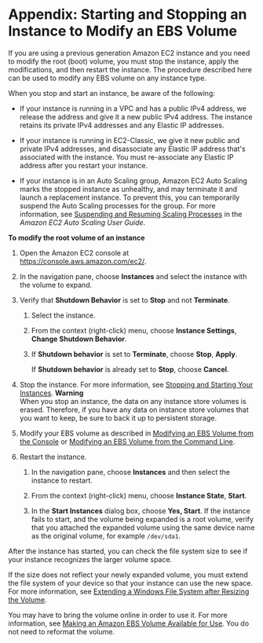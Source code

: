 # Appendix: Starting and Stopping an Instance to Modify an EBS Volume<a name="stop-start"></a>

If you are using a previous generation Amazon EC2 instance and you need to modify the root \(boot\) volume, you must stop the instance, apply the modifications, and then restart the instance\. The procedure described here can be used to modify any EBS volume on any instance type\.

When you stop and start an instance, be aware of the following:

+ If your instance is running in a VPC and has a public IPv4 address, we release the address and give it a new public IPv4 address\. The instance retains its private IPv4 addresses and any Elastic IP addresses\.

+ If your instance is running in EC2\-Classic, we give it new public and private IPv4 addresses, and disassociate any Elastic IP address that's associated with the instance\. You must re\-associate any Elastic IP address after you restart your instance\.

+ If your instance is in an Auto Scaling group, Amazon EC2 Auto Scaling marks the stopped instance as unhealthy, and may terminate it and launch a replacement instance\. To prevent this, you can temporarily suspend the Auto Scaling processes for the group\. For more information, see [Suspending and Resuming Scaling Processes](http://docs.aws.amazon.com/autoscaling/latest/userguide/as-suspend-resume-processes.html) in the *Amazon EC2 Auto Scaling User Guide*\.

**To modify the root volume of an instance**

1. Open the Amazon EC2 console at [https://console\.aws\.amazon\.com/ec2/](https://console.aws.amazon.com/ec2/)\.

1. In the navigation pane, choose **Instances** and select the instance with the volume to expand\.

1. Verify that **Shutdown Behavior** is set to **Stop** and not **Terminate**\. 

   1. Select the instance\.

   1. From the context \(right\-click\) menu, choose **Instance Settings**, **Change Shutdown Behavior**\. 

   1. If **Shutdown behavior** is set to **Terminate**, choose **Stop**, **Apply**\.

      If **Shutdown behavior** is already set to **Stop**, choose **Cancel**\.

1. Stop the instance\. For more information, see [Stopping and Starting Your Instances](Stop_Start.md#starting-stopping-instances)\.
**Warning**  
When you stop an instance, the data on any instance store volumes is erased\. Therefore, if you have any data on instance store volumes that you want to keep, be sure to back it up to persistent storage\.

1. Modify your EBS volume as described in [Modifying an EBS Volume from the Console](console-modify.md) or [Modifying an EBS Volume from the Command Line](cli-modify.md)\.

1. Restart the instance\.

   1. In the navigation pane, choose **Instances** and then select the instance to restart\.

   1. From the context \(right\-click\) menu, choose **Instance State**, **Start**\.

   1. In the **Start Instances** dialog box, choose **Yes, Start**\. If the instance fails to start, and the volume being expanded is a root volume, verify that you attached the expanded volume using the same device name as the original volume, for example `/dev/sda1`\.

After the instance has started, you can check the file system size to see if your instance recognizes the larger volume space\. 

If the size does not reflect your newly expanded volume, you must extend the file system of your device so that your instance can use the new space\. For more information, see [Extending a Windows File System after Resizing the Volume](recognize-expanded-volume-windows.md)\.

You may have to bring the volume online in order to use it\. For more information, see [Making an Amazon EBS Volume Available for Use](ebs-using-volumes.md)\. You do not need to reformat the volume\.